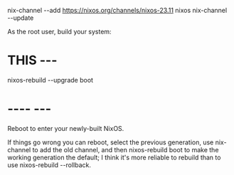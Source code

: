 nix-channel --add https://nixos.org/channels/nixos-23.11 nixos
nix-channel --update

As the root user, build your system:

# THIS ---
nixos-rebuild --upgrade boot

# ---- ---
Reboot to enter your newly-built NixOS.

If things go wrong you can reboot, select the previous generation,
use nix-channel to add the old channel,
and then nixos-rebuild boot to make the working generation the default;
I think it's more reliable to rebuild than to use nixos-rebuild --rollback.


